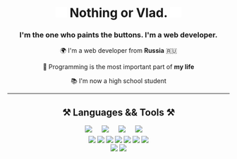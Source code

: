 <h1 align="center">
    <img src="assets/staycharlie-charlie2.gif">
    Nothing or Vlad. 
    <img src="assets/staycharlie-charlie2.gif">
</h1>

<h3 align="center">I'm the one who paints the buttons. I'm a web developer.</h3>

<div align="center">

🌍 I'm a web developer from **Russia** 🇷🇺

💓 Programming is the most important part of **my life**

📚 I'm now a high school student
</div>

<hr/>

<div align="center">
    <h2 align="center">⚒️ Languages && Tools ⚒️</h2>
    <div style="display: flex; justify-content: center; margin-bottom: 8px;">
        <img src="https://cdn.jsdelivr.net/gh/devicons/devicon/icons/javascript/javascript-plain.svg" width="38"/>
        <img src="https://cdn.jsdelivr.net/gh/devicons/devicon/icons/typescript/typescript-plain.svg" width="38"/>
        <img src="https://cdn.jsdelivr.net/gh/devicons/devicon/icons/html5/html5-plain.svg" width="38"/>
        <img src="https://cdn.jsdelivr.net/gh/devicons/devicon/icons/css3/css3-plain.svg" width="38"/>
    </div>
    <div>
        <img src="https://cdn.jsdelivr.net/gh/devicons/devicon/icons/sass/sass-original.svg" width="38"/>
        <img src="https://cdn.jsdelivr.net/gh/devicons/devicon/icons/tailwindcss/tailwindcss-plain.svg" width="38"/>
        <img src="https://cdn.jsdelivr.net/gh/devicons/devicon/icons/react/react-original.svg" width="38"/>
        <img src="https://cdn.jsdelivr.net/gh/devicons/devicon/icons/nextjs/nextjs-line.svg" width="38"/>
        <img src="https://cdn.jsdelivr.net/gh/devicons/devicon/icons/webpack/webpack-plain.svg" width="38"/>
        <img src="https://raw.githubusercontent.com/danielcranney/readme-generator/main/public/icons/skills/vite-colored.svg" width="38"/>
        <img src="https://cdn.jsdelivr.net/gh/devicons/devicon/icons/docker/docker-plain.svg" width="38"/>
    </div>
    <div>
        <img src="https://cdn.jsdelivr.net/gh/devicons/devicon/icons/photoshop/photoshop-plain.svg" width="38"/>
        <img src="https://cdn.jsdelivr.net/gh/devicons/devicon/icons/figma/figma-original.svg" width="38"/>
    </div>
</div>

<br/>